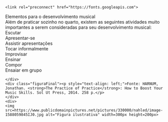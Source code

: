 <!DOCTYPE html>
<html lang="pt-br">

<head>
    <meta charset="UTF-8">
    <meta http-equiv="X-UA-Compatible" content="IE=edge">
    <meta name="viewport" content="width=device-width, initial-scale=1.0">
    <link rel="stylesheet" href="desenv.css">
   
    <link rel="preconnect" href="https://fonts.googleapis.com">
<link rel="preconnect" href="https://fonts.gstatic.com" crossorigin>
<link href="https://fonts.googleapis.com/css2?family=Anton&display=swap" rel="stylesheet"> 


</head>

<body>
    <div class="titulo">Elementos para o desenvolvimento musical</div>
    <div class="apresentacao">Além de praticar sozinho no quarto, existem as seguintes atividades muito importantes a
        serem consideradas para seu desenvolvimento musical: </div>
    <div class="blocos">
        <div class="item">Escutar</div>
        <div class="item">Apresentar-se</div>
        <div class="item">Assistir apresentações</div>
        <div class="item">Tocar informalmente</div>
        <div class="item">Improvisar</div>
        <div class="item">Ensinar</div>
        <div class="item">Compor</div>
        <div class="item">Ensaiar em grupo</div>
    </div>
   
       
    </div>
    <div class="figuraFinal"><p style="text-align: left;">Fonte: HARNUM, Jonathan. <strong>The Practice of Practice</strong>: How to Boost Your Music Skills. Sol Ut Press, 2014. 258 p.</p>
    </div>
    <div>
    <img src=https://www.publicdomainpictures.net/pictures/330000/nahled/image-1588059845IJ0.jpg alt="Figura ilustrativa" width=300px height=200px>
    
</div>
</div>

</body>

</html>
